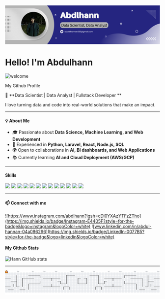 ![latar](img/Latar.png)

# Hello! I'm  Abdulhann

![welcome](https://media1.giphy.com/media/v1.Y2lkPTc5MGI3NjExN3lhbWk0OHpicHZrNDA5Zmtjb2Q1amVnM2pqZXlxcXhtcHRjM216dCZlcD12MV9pbnRlcm5hbF9naWZfYnlfaWQmY3Q9Zw/kMM3vtBEgSsLu/giphy.gif)

My Github Profile

🚀 **Data Scientist | Data Analyst | Fullstack Developer **

I love turning data and code into real-world solutions that make an impact.

---

#### 💡 About Me
- 🎓 Passionate about **Data Science, Machine Learning, and Web Development**
- 🧠 Experienced in **Python, Laravel, React, Node.js, SQL**
- 🌍 Open to collaborations in **AI, BI dashboards, and Web Applications**
- 📚 Currently learning **AI and Cloud Deployment (AWS/GCP)**

---

#### Skills

<img src="https://img.shields.io/badge/MySQL-005C84?style=for-the-badge&logo=mysql&logoColor=white" />
<img src="https://img.shields.io/badge/PostgreSQL-316192?style=for-the-badge&logo=postgresql&logoColor=white" />
<img src="https://img.shields.io/badge/phpmyadmin-6C78AF?style=for-the-badge&logo=phpmyadmin&logoColor=white" />
<img src="https://img.shields.io/badge/Laragon-0E83CD?style=for-the-badge&logo=Laragon&logoColor=white" />
<img src="https://img.shields.io/badge/Python-FFD43B?style=for-the-badge&logo=python&logoColor=blue" />
<img src="https://img.shields.io/badge/PHP-777BB4?style=for-the-badge&logo=php&logoColor=white" />
<img src="https://img.shields.io/badge/JavaScript-323330?style=for-the-badge&logo=javascript&logoColor=F7DF1E" />
<img src="https://img.shields.io/badge/json-5E5C5C?style=for-the-badge&logo=json&logoColor=white" />
<img src="https://img.shields.io/badge/HTML5-E34F26?style=for-the-badge&logo=html5&logoColor=white" />
<img src="https://img.shields.io/badge/Tableau-E97627?style=for-the-badge&logo=Tableau&logoColor=white" />
<img src="https://img.shields.io/badge/Express%20js-000000?style=for-the-badge&logo=express&logoColor=white" />
<img src="https://img.shields.io/badge/Laravel-FF2D20?style=for-the-badge&logo=laravel&logoColor=white" />
<img src="https://img.shields.io/badge/React-20232A?style=for-the-badge&logo=react&logoColor=61DAFB" />

---

#### 📫 Connect with me

![https://www.instagram.com/abdlhann?igsh=cDl0YXAzYTFzZTho](https://img.shields.io/badge/Instagram-E4405F?style=for-the-badge&logo=instagram&logoColor=white) ![www.linkedin.com/in/abdul-hannan-04a086296](https://img.shields.io/badge/LinkedIn-0077B5?style=for-the-badge&logo=linkedin&logoColor=white)

#### My Github Stats

![Hann GitHub stats](https://github-readme-stats.vercel.app/api?username=Abdlhann&show_icons=true&theme=tokyonight)

---

<picture>
  <source media="(prefers-color-scheme: dark)" srcset="https://raw.githubusercontent.com/Abdlhann/Abdlhann/output/pacman-contribution-graph-dark.svg">
  <source media="(prefers-color-scheme: light)" srcset="https://raw.githubusercontent.com/Abdlhann/Abdlhann/output/pacman-contribution-graph.svg">
  <img alt="pacman contribution graph" src="https://raw.githubusercontent.com/Abdlhann/Abdlhann/output/pacman-contribution-graph.svg">
</picture>

###


